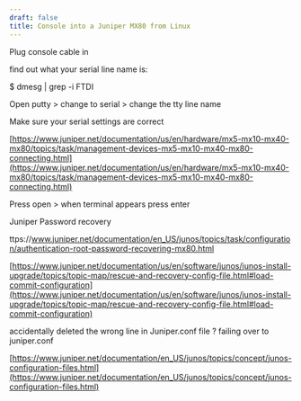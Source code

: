 ```yaml
---
draft: false
title: Console into a Juniper MX80 from Linux
---
```


Plug console cable in

find out what your serial line name is:

$ dmesg | grep -i FTDI

Open putty > change to serial > change the tty line name

Make sure your serial settings are correct

[https://www.juniper.net/documentation/us/en/hardware/mx5-mx10-mx40-mx80/topics/task/management-devices-mx5-mx10-mx40-mx80-connecting.html](https://www.juniper.net/documentation/us/en/hardware/mx5-mx10-mx40-mx80/topics/task/management-devices-mx5-mx10-mx40-mx80-connecting.html)

Press open > when terminal appears press enter

Juniper Password recovery

ttps://www.juniper.net/documentation/en_US/junos/topics/task/configuration/authentication-root-password-recovering-mx80.html

[https://www.juniper.net/documentation/us/en/software/junos/junos-install-upgrade/topics/topic-map/rescue-and-recovery-config-file.html#load-commit-configuration](https://www.juniper.net/documentation/us/en/software/junos/junos-install-upgrade/topics/topic-map/rescue-and-recovery-config-file.html#load-commit-configuration)

accidentally deleted the wrong line in Juniper.conf file ? failing over to juniper.conf

[https://www.juniper.net/documentation/en_US/junos/topics/concept/junos-configuration-files.html](https://www.juniper.net/documentation/en_US/junos/topics/concept/junos-configuration-files.html)
